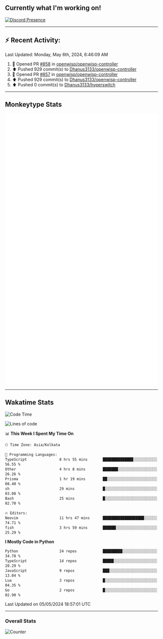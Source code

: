 ## Currently what I'm working on!
[![Discord Presence](https://lanyard.cnrad.dev/api/534981034400284712)](https://discord.com/users/534981034400284712)

---

## :zap: Recent Activity:
<!--RECENT_ACTIVITY:last_update-->
Last Updated: Monday, May 6th, 2024, 6:46:09 AM
<!--RECENT_ACTIVITY:last_update_end-->
<!--RECENT_ACTIVITY:start-->
1. 💪 Opened PR [#858](https://github.com/openwisp/openwisp-controller/pull/858) in [openwisp/openwisp-controller](https://github.com/openwisp/openwisp-controller)<br>
2. ⬆️ Pushed 929 commit(s) to [Dhanus3133/openwisp-controller](https://github.com/Dhanus3133/openwisp-controller)<br>
3. 💪 Opened PR [#857](https://github.com/openwisp/openwisp-controller/pull/857) in [openwisp/openwisp-controller](https://github.com/openwisp/openwisp-controller)<br>
4. ⬆️ Pushed 929 commit(s) to [Dhanus3133/openwisp-controller](https://github.com/Dhanus3133/openwisp-controller)<br>
5. ⬆️ Pushed 0 commit(s) to [Dhanus3133/hyperswitch](https://github.com/Dhanus3133/hyperswitch)<br>
<!--RECENT_ACTIVITY:end-->

---

## Monkeytype Stats
<a href="https://monkeytype.com/profile/dhanus">
  <img src="https://raw.githubusercontent.com/Dhanus3133/Dhanus3133/monkeytype/monkeytype-lbpb.svg" alt="Monkeytype Profile" />
</a>

---

## Wakatime Stats
<!--START_SECTION:waka-->
![Code Time](http://img.shields.io/badge/Code%20Time-1%2C800%20hrs%2020%20mins-blue)

![Lines of code](https://img.shields.io/badge/From%20Hello%20World%20I%27ve%20Written-5.0%20million%20lines%20of%20code-blue)

📊 **This Week I Spent My Time On** 

```text
🕑︎ Time Zone: Asia/Kolkata

💬 Programming Languages: 
TypeScript               8 hrs 55 mins       ██████████████░░░░░░░░░░░   56.55 % 
Other                    4 hrs 8 mins        ███████░░░░░░░░░░░░░░░░░░   26.26 % 
Prisma                   1 hr 19 mins        ██░░░░░░░░░░░░░░░░░░░░░░░   08.40 % 
sh                       29 mins             █░░░░░░░░░░░░░░░░░░░░░░░░   03.08 % 
Bash                     25 mins             █░░░░░░░░░░░░░░░░░░░░░░░░   02.70 % 

🔥 Editors: 
Neovim                   11 hrs 47 mins      ███████████████████░░░░░░   74.71 % 
fish                     3 hrs 59 mins       ██████░░░░░░░░░░░░░░░░░░░   25.29 % 
```

**I Mostly Code in Python** 

```text
Python                   24 repos            █████████░░░░░░░░░░░░░░░░   34.78 % 
TypeScript               14 repos            █████░░░░░░░░░░░░░░░░░░░░   20.29 % 
JavaScript               9 repos             ███░░░░░░░░░░░░░░░░░░░░░░   13.04 % 
Lua                      3 repos             █░░░░░░░░░░░░░░░░░░░░░░░░   04.35 % 
Go                       2 repos             █░░░░░░░░░░░░░░░░░░░░░░░░   02.90 % 
```




 Last Updated on 05/05/2024 18:57:01 UTC
<!--END_SECTION:waka-->
---

### Overall Stats

<img src="https://moe-counter.glitch.me/get/@Dhanus3133?theme=asoul" alt="Counter" />
